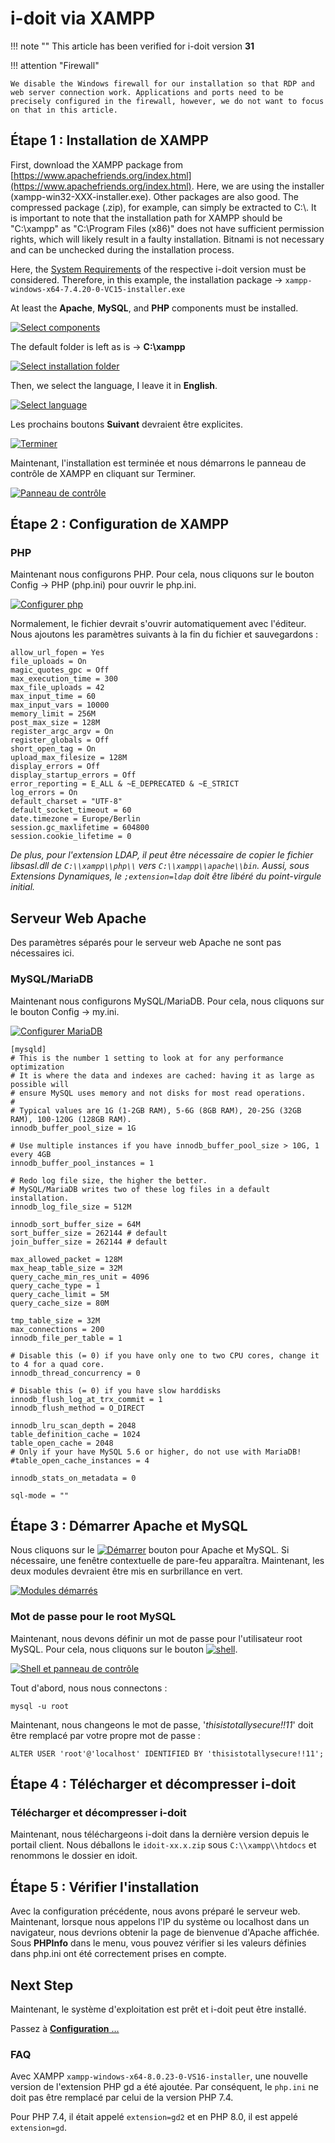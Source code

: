 # i-doit via XAMPP

!!! note ""
    This article has been verified for i-doit version **31**

!!! attention "Firewall"

    We disable the Windows firewall for our installation so that RDP and web server connection work. Applications and ports need to be precisely configured in the firewall, however, we do not want to focus on that in this article.

## Étape 1 : Installation de XAMPP

First, download the XAMPP package from [https://www.apachefriends.org/index.html](https://www.apachefriends.org/index.html). Here, we are using the installer (xampp-win32-XXX-installer.exe). Other packages are also good. The compressed package (.zip), for example, can simply be extracted to C:\\. It is important to note that the installation path for XAMPP should be "C:\\xampp" as "C:\\Program Files (x86)" does not have sufficient permission rights, which will likely result in a faulty installation. Bitnami is not necessary and can be unchecked during the installation process.

Here, the [System Requirements](../../system-requirements.md) of the respective i-doit version must be considered. Therefore, in this example, the installation package → `xampp-windows-x64-7.4.20-0-VC15-installer.exe`

At least the **Apache**, **MySQL**, and **PHP** components must be installed.

[![Select components](../../../assets/images/en/installation/manual-installation/microsoft-windows-server/xampp/1-mws.png)](../../../assets/images/en/installation/manual-installation/microsoft-windows-server/xampp/1-mws.png)

The default folder is left as is → **C:\xampp**

[![Select installation folder](../../../assets/images/en/installation/manual-installation/microsoft-windows-server/xampp/2-mws.png)](../../../assets/images/en/installation/manual-installation/microsoft-windows-server/xampp/2-mws.png)

Then, we select the language, I leave it in **English**.

[![Select language](../../../assets/images/en/installation/manual-installation/microsoft-windows-server/xampp/3-mws.png)](../../../assets/images/en/installation/manual-installation/microsoft-windows-server/xampp/3-mws.png)

Les prochains boutons **Suivant** devraient être explicites.

[![Terminer](../../../assets/images/en/installation/manual-installation/microsoft-windows-server/xampp/4-mws.png)](../../../assets/images/en/installation/manual-installation/microsoft-windows-server/xampp/4-mws.png)

Maintenant, l'installation est terminée et nous démarrons le panneau de contrôle de XAMPP en cliquant sur Terminer.

[![Panneau de contrôle](../../../assets/images/en/installation/manual-installation/microsoft-windows-server/xampp/5-mws.png)](../../../assets/images/en/installation/manual-installation/microsoft-windows-server/xampp/5-mws.png)

## Étape 2 : Configuration de XAMPP

### PHP

Maintenant nous configurons PHP. Pour cela, nous cliquons sur le bouton Config → PHP (php.ini) pour ouvrir le php.ini.

[![Configurer php](../../../assets/images/en/installation/manual-installation/microsoft-windows-server/xampp/6-mws.png)](../../../assets/images/en/installation/manual-installation/microsoft-windows-server/xampp/6-mws.png)

Normalement, le fichier devrait s'ouvrir automatiquement avec l'éditeur. Nous ajoutons les paramètres suivants à la fin du fichier et sauvegardons :

```shell
allow_url_fopen = Yes
file_uploads = On
magic_quotes_gpc = Off
max_execution_time = 300
max_file_uploads = 42
max_input_time = 60
max_input_vars = 10000
memory_limit = 256M
post_max_size = 128M
register_argc_argv = On
register_globals = Off
short_open_tag = On
upload_max_filesize = 128M
display_errors = Off
display_startup_errors = Off
error_reporting = E_ALL & ~E_DEPRECATED & ~E_STRICT
log_errors = On
default_charset = "UTF-8"
default_socket_timeout = 60
date.timezone = Europe/Berlin
session.gc_maxlifetime = 604800
session.cookie_lifetime = 0
```

_De plus, pour l'extension LDAP, il peut être nécessaire de copier le fichier libsasl.dll de `C:\\xampp\\php\\` vers `C:\\xampp\\apache\\bin`._
_Aussi, sous Extensions Dynamiques, le `;extension=ldap` doit être libéré du point-virgule initial._

## Serveur Web Apache

Des paramètres séparés pour le serveur web Apache ne sont pas nécessaires ici.

### MySQL/MariaDB

Maintenant nous configurons MySQL/MariaDB. Pour cela, nous cliquons sur le bouton Config → my.ini.

[![Configurer MariaDB](../../../assets/images/en/installation/manual-installation/microsoft-windows-server/xampp/7-mws.png)](../../../assets/images/en/installation/manual-installation/microsoft-windows-server/xampp/7-mws.png)

```shell
[mysqld]
# This is the number 1 setting to look at for any performance optimization
# It is where the data and indexes are cached: having it as large as possible will
# ensure MySQL uses memory and not disks for most read operations.
#
# Typical values are 1G (1-2GB RAM), 5-6G (8GB RAM), 20-25G (32GB RAM), 100-120G (128GB RAM).
innodb_buffer_pool_size = 1G

# Use multiple instances if you have innodb_buffer_pool_size > 10G, 1 every 4GB
innodb_buffer_pool_instances = 1

# Redo log file size, the higher the better.
# MySQL/MariaDB writes two of these log files in a default installation.
innodb_log_file_size = 512M

innodb_sort_buffer_size = 64M
sort_buffer_size = 262144 # default
join_buffer_size = 262144 # default

max_allowed_packet = 128M
max_heap_table_size = 32M
query_cache_min_res_unit = 4096
query_cache_type = 1
query_cache_limit = 5M
query_cache_size = 80M

tmp_table_size = 32M
max_connections = 200
innodb_file_per_table = 1

# Disable this (= 0) if you have only one to two CPU cores, change it to 4 for a quad core.
innodb_thread_concurrency = 0

# Disable this (= 0) if you have slow harddisks
innodb_flush_log_at_trx_commit = 1
innodb_flush_method = O_DIRECT

innodb_lru_scan_depth = 2048
table_definition_cache = 1024
table_open_cache = 2048
# Only if your have MySQL 5.6 or higher, do not use with MariaDB!
#table_open_cache_instances = 4

innodb_stats_on_metadata = 0

sql-mode = ""
```

## Étape 3 : Démarrer Apache et MySQL 

Nous cliquons sur le [![Démarrer](../../../assets/images/en/installation/manual-installation/microsoft-windows-server/xampp/8-mws.png)](../../../assets/images/en/installation/manual-installation/microsoft-windows-server/xampp/8-mws.png) bouton pour Apache et MySQL. Si nécessaire, une fenêtre contextuelle de pare-feu apparaîtra.
Maintenant, les deux modules devraient être mis en surbrillance en vert.


[![Modules démarrés](../../../assets/images/en/installation/manual-installation/microsoft-windows-server/xampp/9-mws.png)](../../../assets/images/en/installation/manual-installation/microsoft-windows-server/xampp/9-mws.png)

### Mot de passe pour le root MySQL 

Maintenant, nous devons définir un mot de passe pour l'utilisateur root MySQL.
Pour cela, nous cliquons sur le bouton [![shell](../../../assets/images/en/installation/manual-installation/microsoft-windows-server/xampp/10-mws.png)](../../../assets/images/en/installation/manual-installation/microsoft-windows-server/xampp/10-mws.png).

[![Shell et panneau de contrôle](../../../assets/images/en/installation/manual-installation/microsoft-windows-server/xampp/11-mws.png)](../../../assets/images/en/installation/manual-installation/microsoft-windows-server/xampp/11-mws.png)

Tout d'abord, nous nous connectons :

```shell
mysql -u root
```

Maintenant, nous changeons le mot de passe, '_thisistotallysecure!!11_' doit être remplacé par votre propre mot de passe :

```shell
ALTER USER 'root'@'localhost' IDENTIFIED BY 'thisistotallysecure!!11';
```

## Étape 4 : Télécharger et décompresser i-doit 

### Télécharger et décompresser i-doit 

Maintenant, nous téléchargeons i-doit dans la dernière version depuis le portail client.
Nous déballons le `idoit-xx.x.zip` sous `C:\\xampp\\htdocs` et renommons le dossier en idoit.

## Étape 5 : Vérifier l'installation 

Avec la configuration précédente, nous avons préparé le serveur web. Maintenant, lorsque nous appelons l'IP du système ou localhost dans un navigateur, nous devrions obtenir la page de bienvenue d'Apache affichée.
Sous **PHPInfo** dans le menu, vous pouvez vérifier si les valeurs définies dans php.ini ont été correctement prises en compte.

## Next Step 

Maintenant, le système d'exploitation est prêt et i-doit peut être installé.

Passez à [**Configuration** …](../setup.md)

### FAQ 

Avec XAMPP `xampp-windows-x64-8.0.23-0-VS16-installer`, une nouvelle version de l'extension PHP gd a été ajoutée.
Par conséquent, le `php.ini` ne doit pas être remplacé par celui de la version PHP 7.4.

Pour PHP 7.4, il était appelé `extension=gd2` et en PHP 8.0, il est appelé `extension=gd`.
